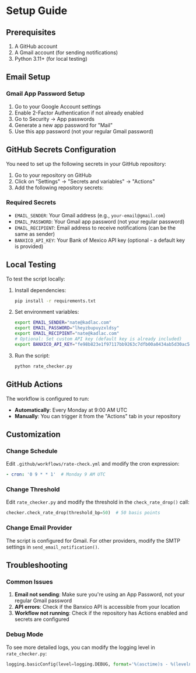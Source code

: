 # Setup Guide

## Prerequisites

1. A GitHub account
2. A Gmail account (for sending notifications)
3. Python 3.11+ (for local testing)

## Email Setup

### Gmail App Password Setup

1. Go to your Google Account settings
2. Enable 2-Factor Authentication if not already enabled
3. Go to Security → App passwords
4. Generate a new app password for "Mail"
5. Use this app password (not your regular Gmail password)

## GitHub Secrets Configuration

You need to set up the following secrets in your GitHub repository:

1. Go to your repository on GitHub
2. Click on "Settings" → "Secrets and variables" → "Actions"
3. Add the following repository secrets:

### Required Secrets

- `EMAIL_SENDER`: Your Gmail address (e.g., `your-email@gmail.com`)
- `EMAIL_PASSWORD`: Your Gmail app password (not your regular password)
- `EMAIL_RECIPIENT`: Email address to receive notifications (can be the same as sender)
- `BANXICO_API_KEY`: Your Bank of Mexico API key (optional - a default key is provided)

## Local Testing

To test the script locally:

1. Install dependencies:
   ```bash
   pip install -r requirements.txt
   ```

2. Set environment variables:
   ```bash
   export EMAIL_SENDER="nate@kadlac.com"
   export EMAIL_PASSWORD="lheyzbupuyzxldsy"
   export EMAIL_RECIPIENT="nate@kadlac.com"
   # Optional: Set custom API key (default key is already included)
   export BANXICO_API_KEY="fe98b823e1f97117bb9263c7dfb00a0434ab5d30ac5a1c0853c23641f72b77bc"
   ```

3. Run the script:
   ```bash
   python rate_checker.py
   ```

## GitHub Actions

The workflow is configured to run:
- **Automatically**: Every Monday at 9:00 AM UTC
- **Manually**: You can trigger it from the "Actions" tab in your repository

## Customization

### Change Schedule
Edit `.github/workflows/rate-check.yml` and modify the cron expression:
```yaml
- cron: '0 9 * * 1'  # Monday 9 AM UTC
```

### Change Threshold
Edit `rate_checker.py` and modify the threshold in the `check_rate_drop()` call:
```python
checker.check_rate_drop(threshold_bp=50)  # 50 basis points
```

### Change Email Provider
The script is configured for Gmail. For other providers, modify the SMTP settings in `send_email_notification()`.

## Troubleshooting

### Common Issues

1. **Email not sending**: Make sure you're using an App Password, not your regular Gmail password
2. **API errors**: Check if the Banxico API is accessible from your location
3. **Workflow not running**: Check if the repository has Actions enabled and secrets are configured

### Debug Mode

To see more detailed logs, you can modify the logging level in `rate_checker.py`:
```python
logging.basicConfig(level=logging.DEBUG, format='%(asctime)s - %(levelname)s - %(message)s')
``` 